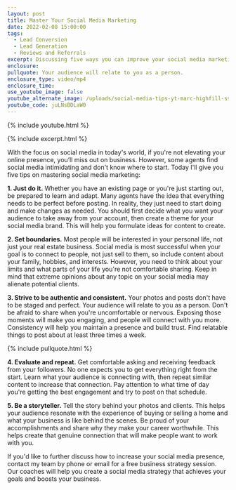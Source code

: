 ```yaml
---
layout: post
title: Master Your Social Media Marketing
date: 2022-02-08 15:00:00
tags:
  - Lead Conversion
  - Lead Generation
  - Reviews and Referrals
excerpt: Discussing five ways you can improve your social media marketing.
enclosure:
pullquote: Your audience will relate to you as a person.
enclosure_type: video/mp4
enclosure_time:
use_youtube_image: false
youtube_alternate_image: /uploads/social-media-tips-yt-marc-highfill-ss.jpg
youtube_code: juLNsBDLaW0
---
```

{% include youtube.html %}

{% include excerpt.html %}

With the focus on social media in today's world, if you're not elevating your online presence, you’ll miss out on business. However, some agents find social media intimidating and don't know where to start. Today I'll give you five tips on mastering social media marketing:

**1\. Just do it.** Whether you have an existing page or you're just starting out, be prepared to learn and adapt. Many agents have the idea that everything needs to be perfect before posting. In reality, they just need to start doing and make changes as needed. You should first decide what you want your audience to take away from your account, then create a theme for your social media brand. This will help you formulate ideas for content to create.&nbsp;

**2\. Set boundaries.** Most people will be interested in your personal life, not just your real estate business. Social media is most successful when your goal is to connect to people, not just sell to them, so include content about your family, hobbies, and interests. However, you need to think about your limits and what parts of your life you're not comfortable sharing. Keep in mind that extreme opinions about any topic on your social media may alienate potential clients.

**3\. Strive to be authentic and consistent.** Your photos and posts don't have to be staged and perfect. Your audience will relate to you as a person. Don't be afraid to share when you're uncomfortable or nervous. Exposing those moments will make you engaging, and people will connect with you more. Consistency will help you maintain a presence and build trust. Find relatable things to post about at least three times a week.

{% include pullquote.html %}

**4\. Evaluate and repeat.** Get comfortable asking and receiving feedback from your followers. No one expects you to get everything right from the start. Learn what your audience is connecting with, then repeat similar content to increase that connection. Pay attention to what time of day you're getting the best engagement and try to post on that schedule.

**5\. Be a storyteller.** Tell the story behind your photos and clients. This helps your audience resonate with the experience of buying or selling a home and what your business is like behind the scenes. Be proud of your accomplishments and share why they make your career worthwhile. This helps create that genuine connection that will make people want to work with you.

If you'd like to further discuss how to increase your social media presence, contact my team by phone or email for a free business strategy session. Our coaches will help you create a social media strategy that achieves your goals and boosts your business.

&nbsp;
